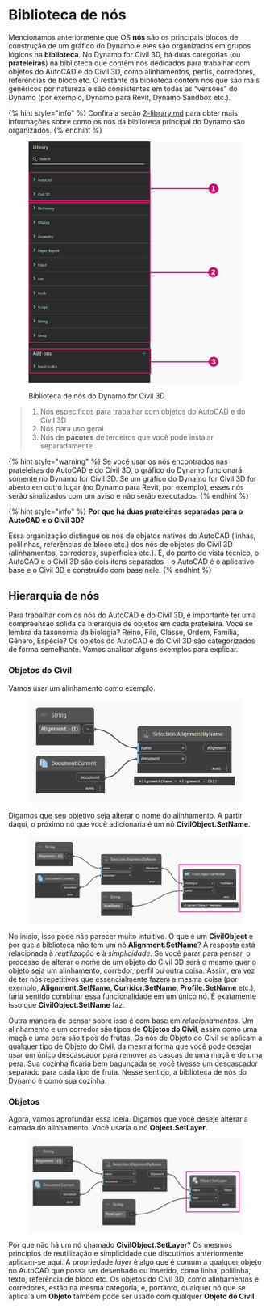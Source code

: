 # Biblioteca de nós

Mencionamos anteriormente que OS **nós** são os principais blocos de construção de um gráfico do Dynamo e eles são organizados em grupos lógicos na **biblioteca**. No Dynamo for Civil 3D, há duas categorias (ou **prateleiras**) na biblioteca que contêm nós dedicados para trabalhar com objetos do AutoCAD e do Civil 3D, como alinhamentos, perfis, corredores, referências de bloco etc. O restante da biblioteca contém nós que são mais genéricos por natureza e são consistentes em todas as “versões” do Dynamo (por exemplo, Dynamo para Revit, Dynamo Sandbox etc.).

{% hint style="info" %}
 Confira a seção [2-library.md](../3\_user\_interface/2-library.md "mention") para obter mais informações sobre como os nós da biblioteca principal do Dynamo são organizados. 
{% endhint %}

<figure><img src="../.gitbook/assets/c3d-node-library.png" alt="" width="563"><figcaption><p>Biblioteca de nós do Dynamo for Civil 3D</p></figcaption></figure>

> 1. Nós específicos para trabalhar com objetos do AutoCAD e do Civil 3D
> 2. Nós para uso geral
> 3. Nós de **pacotes** de terceiros que você pode instalar separadamente

{% hint style="warning" %}
 Se você usar os nós encontrados nas prateleiras do AutoCAD e do Civil 3D, o gráfico do Dynamo funcionará somente no Dynamo for Civil 3D. Se um gráfico do Dynamo for Civil 3D for aberto em outro lugar (no Dynamo para Revit, por exemplo), esses nós serão sinalizados com um aviso e não serão executados. 
{% endhint %}

{% hint style="info" %}
 **Por que há duas prateleiras separadas para o AutoCAD e o Civil 3D?**

Essa organização distingue os nós de objetos nativos do AutoCAD (linhas, polilinhas, referências de bloco etc.) dos nós de objetos do Civil 3D (alinhamentos, corredores, superfícies etc.). E, do ponto de vista técnico, o AutoCAD e o Civil 3D são dois itens separados – o AutoCAD é o aplicativo base e o Civil 3D é construído com base nele. 
{% endhint %}

## Hierarquia de nós

Para trabalhar com os nós do AutoCAD e do Civil 3D, é importante ter uma compreensão sólida da hierarquia de objetos em cada prateleira. Você se lembra da taxonomia da biologia? Reino, Filo, Classe, Ordem, Família, Gênero, Espécie? Os objetos do AutoCAD e do Civil 3D são categorizados de forma semelhante. Vamos analisar alguns exemplos para explicar.

### Objetos do Civil

Vamos usar um alinhamento como exemplo.

<figure><img src="../.gitbook/assets/c3d-node-library-alignment.png" alt=""><figcaption></figcaption></figure>

Digamos que seu objetivo seja alterar o nome do alinhamento. A partir daqui, o próximo nó que você adicionaria é um nó **CivilObject.SetName**.

<figure><img src="../.gitbook/assets/c3d-node-library-alignment-set-name (1).png" alt=""><figcaption></figcaption></figure>

No início, isso pode não parecer muito intuitivo. O que é um **CivilObject** e por que a biblioteca não tem um nó **Alignment.SetName**? A resposta está relacionada à _reutilização_ e à _simplicidade._ Se você parar para pensar, o processo de alterar o nome de um objeto do Civil 3D será o mesmo quer o objeto seja um alinhamento, corredor, perfil ou outra coisa. Assim, em vez de ter nós repetitivos que essencialmente fazem a mesma coisa (por exemplo, **Alignment.SetName, Corridor.SetName, Profile.SetName** etc.), faria sentido combinar essa funcionalidade em um único nó. É exatamente isso que **CivilObject.SetName** faz.

Outra maneira de pensar sobre isso é com base em _relacionamentos_. Um alinhamento e um corredor são tipos de **Objetos do Civil**, assim como uma maçã e uma pera são tipos de frutas. Os nós de Objeto do Civil se aplicam a qualquer tipo de Objeto do Civil, da mesma forma que você pode desejar usar um único descascador para remover as cascas de uma maçã e de uma pera. Sua cozinha ficaria bem bagunçada se você tivesse um descascador separado para cada tipo de fruta. Nesse sentido, a biblioteca de nós do Dynamo é como sua cozinha.

### Objetos

Agora, vamos aprofundar essa ideia. Digamos que você deseje alterar a camada do alinhamento. Você usaria o nó **Object.SetLayer**.

<figure><img src="../.gitbook/assets/c3d-node-library-alignment-set-layer.png" alt=""><figcaption></figcaption></figure>

Por que não há um nó chamado **CivilObject.SetLayer**? Os mesmos princípios de reutilização e simplicidade que discutimos anteriormente aplicam-se aqui. A propriedade _layer_ é algo que é comum a qualquer objeto no AutoCAD que possa ser desenhado ou inserido, como linha, polilinha, texto, referência de bloco etc. Os objetos do Civil 3D, como alinhamentos e corredores, estão na mesma categoria, e, portanto, qualquer nó que se aplica a um **Objeto** também pode ser usado com qualquer **Objeto do Civil**.

